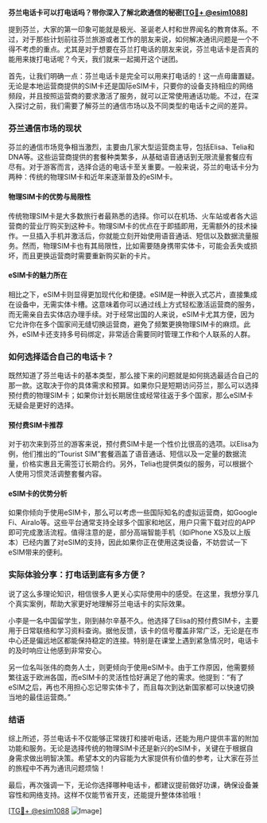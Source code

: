 **芬兰电话卡可以打电话吗？带你深入了解北欧通信的秘密[[TG💪+ @esim1088](https://t.me/s/esim1088)]**

提到芬兰，大家的第一印象可能就是极光、圣诞老人村和世界闻名的教育体系。不过，对于那些计划前往芬兰旅游或者工作的朋友来说，如何解决通讯问题是一个不得不考虑的重点。尤其是对于想要在芬兰打电话的朋友来说，芬兰电话卡是否真的能用来拨打电话呢？今天，我们就来一起揭开这个谜团。

首先，让我们明确一点：芬兰电话卡是完全可以用来打电话的！这一点毋庸置疑。无论是本地运营商提供的SIM卡还是国际eSIM卡，只要你的设备支持相应的网络频段，并且按照运营商的要求激活了服务，就可以正常使用通话功能。不过，在深入探讨之前，我们需要了解芬兰的通信市场以及不同类型的电话卡之间的差异。

### 芬兰通信市场的现状

芬兰的通信市场竞争相当激烈，主要由几家大型运营商主导，包括Elisa、Telia和DNA等。这些运营商提供的套餐种类繁多，从基础语音通话到无限流量套餐应有尽有。对于游客而言，选择合适的电话卡至关重要。一般来说，芬兰的电话卡分为两种：传统的物理SIM卡和近年来逐渐普及的eSIM卡。

#### 物理SIM卡的优势与局限性

传统物理SIM卡是大多数旅行者最熟悉的选择。你可以在机场、火车站或者各大运营商的营业厅购买到这种卡。物理SIM卡的优点在于即插即用，无需额外的技术操作。一旦插入手机并激活后，你就能立刻开始使用语音通话、短信以及数据流量服务。然而，物理SIM卡也有其局限性，比如需要随身携带实体卡，可能会丢失或损坏，而且更换运营商时需要重新购买新的卡片。

#### eSIM卡的魅力所在

相比之下，eSIM卡则显得更加现代化和便捷。eSIM是一种嵌入式芯片，直接集成在设备中，无需实体卡槽。这意味着你可以通过线上方式轻松激活运营商的服务，而无需亲自去实体店办理手续。对于经常出国的人来说，eSIM卡尤其方便，因为它允许你在多个国家间无缝切换运营商，避免了频繁更换物理SIM卡的麻烦。此外，eSIM卡还支持多号码绑定，非常适合需要同时管理工作和个人联系的人群。

### 如何选择适合自己的电话卡？

既然知道了芬兰电话卡的基本类型，那么接下来的问题就是如何挑选最适合自己的那一款。这取决于你的具体需求和预算。如果你只是短期访问芬兰，那么可以选择预付费的物理SIM卡；如果你计划长期居住或经常往返于多个国家，那么eSIM卡无疑会是更好的选择。

#### 预付费SIM卡推荐

对于初次来到芬兰的游客来说，预付费SIM卡是一个性价比很高的选项。以Elisa为例，他们推出的“Tourist SIM”套餐涵盖了语音通话、短信以及一定量的数据流量，价格实惠且无需签订长期合约。另外，Telia也提供类似的服务，可以根据个人使用习惯灵活调整套餐内容。

#### eSIM卡的优势分析

如果你倾向于使用eSIM卡，那么可以考虑一些国际知名的虚拟运营商，如Google Fi、Airalo等。这些平台通常支持全球多个国家和地区，用户只需下载对应的APP即可完成激活流程。值得注意的是，部分高端智能手机（如iPhone XS及以上版本）已经内置了对eSIM的支持，因此如果你正在使用这类设备，不妨尝试一下eSIM带来的便利。

### 实际体验分享：打电话到底有多方便？

说了这么多理论知识，相信很多人更关心实际使用中的感受。在这里，我想分享几个真实案例，帮助大家更好地理解芬兰电话卡的实际效果。

小李是一名中国留学生，刚到赫尔辛基不久。他选择了Elisa的预付费SIM卡，主要用于日常联络和学习资料查询。据他反馈，该卡的信号覆盖非常广泛，无论是在市中心还是偏远地区都能保持稳定的连接。特别是在课堂上遇到紧急情况时，电话卡的及时响应让他感到非常安心。

另一位名叫张伟的商务人士，则更倾向于使用eSIM卡。由于工作原因，他需要频繁往返于欧洲各国，而eSIM卡的灵活性恰好满足了他的需求。他提到：“有了eSIM之后，再也不用担心忘记带实体卡了，而且每次到达新国家都可以快速切换当地的最佳运营商。”

### 结语

综上所述，芬兰电话卡不仅能够正常拨打和接听电话，还能为用户提供丰富的附加功能和服务。无论是选择传统的物理SIM卡还是新兴的eSIM卡，关键在于根据自身需求做出明智决策。希望本文的内容能为大家提供有价值的参考，让大家在芬兰的旅程中不再为通讯问题烦恼！

最后，再次强调一下，无论你选择哪种电话卡，都建议提前做好功课，确保设备兼容性和网络支持。这样不仅能节省开支，还能提升整体体验哦！

[[TG💪+ @esim1088](https://t.me/s/esim1088) ![Image](https://i.postimg.cc/4NQfJmqS/Snipaste-2025-05-13-00-14-12.png)]